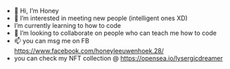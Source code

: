 - 👋 Hi, I’m Honey
- 👀 I’m interested in meeting new people (intelligent ones XD)
-  I’m currently learning to how to code
- 💞️ I’m looking to collaborate on people who can teach me how to code
- 📫 you can msg me on FB https://www.facebook.com/honeyleeuwenhoek.28/
- you can check my NFT collection @ https://opensea.io/lysergicdreamer

<!---
honeyleeuwenhoek/honeyleeuwenhoek is a ✨ special ✨ repository because its `README.md` (this file) appears on your GitHub profile.
You can click the Preview link to take a look at your changes.
--->
